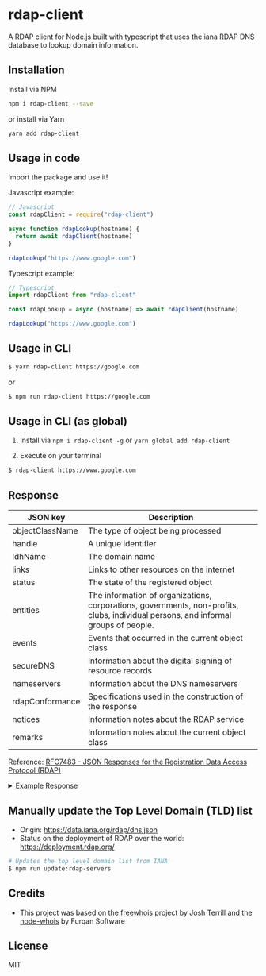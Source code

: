 # rdap-client

A RDAP client for Node.js built with typescript that uses the iana RDAP DNS database to lookup domain information.

## Installation

Install via NPM

```bash
npm i rdap-client --save
```

or install via Yarn
```bash
yarn add rdap-client
```

## Usage in code

Import the package and use it!

Javascript example:
```javascript
// Javascript
const rdapClient = require("rdap-client")

async function rdapLookup(hostname) {
  return await rdapClient(hostname)
}

rdapLookup("https://www.google.com")
```

Typescript example:
```typescript
// Typescript
import rdapClient from "rdap-client"

const rdapLookup = async (hostname) => await rdapClient(hostname)

rdapLookup("https://www.google.com")
```

## Usage in CLI

```bash
$ yarn rdap-client https://google.com
```
or
```bash
$ npm run rdap-client https://google.com
```


## Usage in CLI (as global)

1. Install via `npm i rdap-client -g` or `yarn global add rdap-client`

2. Execute on your terminal

```bash
$ rdap-client https://www.google.com
```

## Response

| JSON key                     | Description                                                                                                                         |
|------------------------------|-------------------------------------------------------------------------------------------------------------------------------------|
| objectClassName              | The type of object being processed                                                                                                  |
| handle                       | A unique identifier                                                                                                                 |
| ldhName                      | The domain name                                                                                                                     |
| links                        | Links to other resources on the internet                                                                                            |
| status                       | The state of the registered object                                                                                                  |
| entities                     | The information of organizations, corporations, governments, non-profits, clubs, individual persons, and informal groups of people. |
| events                       | Events that occurred in the current object class                                                                                    |
| secureDNS                    | Information about the digital signing of resource records                                                                           |
| nameservers                  | Information about the DNS nameservers                                                                                               |
| rdapConformance              | Specifications used in the construction of the response                                                                             |
| notices                      | Information notes about the RDAP service                                                                                            |
| remarks                      | Information notes about the current object class                                                                                    |

Reference: [RFC7483 - JSON Responses for the Registration Data Access Protocol (RDAP)](https://www.rfc-editor.org/rfc/rfc7483)

<details><summary>Example Response</summary>
<p>

```jsonc
{
  objectClassName: 'domain',
  handle: '2138514_DOMAIN_COM-VRSN',
  ldhName: 'GOOGLE.COM',
  links: [
    {
      value: 'https://rdap.verisign.com/com/v1/domain/GOOGLE.COM',
      rel: 'self',
      href: 'https://rdap.verisign.com/com/v1/domain/GOOGLE.COM',
      type: 'application/rdap+json'
    },
    {
      value: 'https://rdap.markmonitor.com/rdap/domain/GOOGLE.COM',
      rel: 'related',
      href: 'https://rdap.markmonitor.com/rdap/domain/GOOGLE.COM',
      type: 'application/rdap+json'
    }
  ],
  status: [
    'client delete prohibited',
    'client transfer prohibited',
    'client update prohibited',
    'server delete prohibited',
    'server transfer prohibited',
    'server update prohibited'
  ],
  entities: [
    {
      objectClassName: 'entity',
      handle: '292',
      roles: [ 'registrar' ],
      publicIds: [ { type: 'IANA Registrar ID', identifier: '292' } ],
      vcardArray: [
        'vcard',
        [
          [ 'version', {}, 'text', '4.0' ],
          [ 'fn', {}, 'text', 'MarkMonitor Inc.' ]
        ]
      ],
      entities: [
        {
          objectClassName: 'entity',
          roles: [ 'abuse' ],
          vcardArray: [
            'vcard',
            [
              [ 'version', {}, 'text', '4.0' ],
              [ 'fn', {}, 'text', '' ],
              [ 'tel', { type: 'voice' }, 'uri', 'tel:+1.2086851750' ],
              [
                'email',
                {},
                'text',
                'abusecomplaints@markmonitor.com'
              ]
            ]
          ]
        }
      ]
    }
  ],
  events: [
    { eventAction: 'registration', eventDate: '1997-09-15T04:00:00Z' },
    { eventAction: 'expiration', eventDate: '2028-09-14T04:00:00Z' },
    { eventAction: 'last changed', eventDate: '2019-09-09T15:39:04Z' },
    {
      eventAction: 'last update of RDAP database',
      eventDate: '2023-02-07T19:46:53Z'
    }
  ],
  secureDNS: { delegationSigned: false },
  nameservers: [
    { objectClassName: 'nameserver', ldhName: 'NS1.GOOGLE.COM' },
    { objectClassName: 'nameserver', ldhName: 'NS2.GOOGLE.COM' },
    { objectClassName: 'nameserver', ldhName: 'NS3.GOOGLE.COM' },
    { objectClassName: 'nameserver', ldhName: 'NS4.GOOGLE.COM' }
  ],
  rdapConformance: [
    'rdap_level_0',
    'icann_rdap_technical_implementation_guide_0',
    'icann_rdap_response_profile_0'
  ],
  notices: [
    {
      title: 'Terms of Use',
      description: [ 'Service subject to Terms of Use.' ],
      links: [
        {
          href: 'https://www.verisign.com/domain-names/registration-data-access-protocol/terms-service/index.xhtml',
          type: 'text/html'
        }
      ]
    },
    {
      title: 'Status Codes',
      description: [
        'For more information on domain status codes, please visit https://icann.org/epp'
      ],
      links: [ { href: 'https://icann.org/epp', type: 'text/html' } ]
    },
    {
      title: 'RDDS Inaccuracy Complaint Form',
      description: [
        'URL of the ICANN RDDS Inaccuracy Complaint Form: https://icann.org/wicf'
      ],
      links: [ { href: 'https://icann.org/wicf', type: 'text/html' } ]
    }
  ]
}
```

</p>
</details>

## Manually update the Top Level Domain (TLD) list 

* Origin: https://data.iana.org/rdap/dns.json
* Status on the deployment of RDAP over the world: https://deployment.rdap.org/

```bash
# Updates the top level domain list from IANA
$ npm run update:rdap-servers
```

## Credits

* This project was based on the [freewhois](https://github.com/joshterrill/freewhois) project by Josh Terrill and the [node-whois](https://github.com/FurqanSoftware/node-whois) by Furqan Software

## License

MIT
